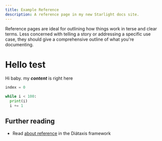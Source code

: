 ```yaml
---
title: Example Reference
description: A reference page in my new Starlight docs site.
---
```


Reference pages are ideal for outlining how things work in terse and clear terms.
Less concerned with telling a story or addressing a specific use case, they should give a comprehensive outline of what you're documenting.
# Hello test 

Hi baby. my **_content_** is right here

```py
index = 0

while i < 100:
  print(i)
  i += 1
```

## Further reading

- Read [about reference](https://diataxis.fr/reference/) in the Diátaxis framework
